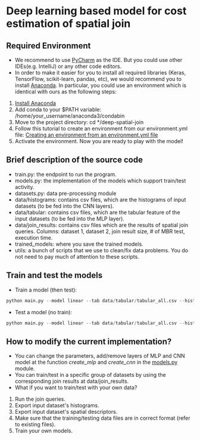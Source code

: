 # Deep learning based model for cost estimation of spatial join
## Required Environment

* We recommend to use [PyCharm](https://www.jetbrains.com/pycharm/download/) as the IDE. 
But you could use other IDEs(e.g. IntelliJ) or any other code editors.
* In order to make it easier for you to install all required libraries (Keras, TensorFlow, scikit-learn, pandas, etc), 
we would recommend you to install [Anaconda](https://docs.anaconda.com/anaconda/install/). In particular, you could use an environment which is identical with ours as the following steps:
1. [Install Anaconda](https://docs.continuum.io/anaconda/install/)
2. Add conda to your $PATH variable: /home/your_username/anaconda3/condabin
3. Move to the project directory: cd */deep-spatial-join
4. Follow this tutorial to create an environment from our environment.yml file: [Creating an environment from an environment.yml file](https://docs.conda.io/projects/conda/en/latest/user-guide/tasks/manage-environments.html#creating-an-environment-from-an-environment-yml-file)
5. Activate the environment. Now you are ready to play with the model!  

## Brief description of the source code
* train.py: the endpoint to run the program.
* models.py: the implementation of the models which support train/test activity.
* datasets.py: data pre-processing module
* data/histograms: contains csv files, which are the histograms of input datasets (to be fed into the CNN layers).
* data/tabular: contains csv files, which are the tabular feature of the input datasets (to be fed into the MLP layer).
* data/join_results: contains csv files which are the results of spatial join queries. Columns: dataset 1, dataset 2, join result size, # of MBR test, execution time.
* trained_models: where you save the trained models.
* utils: a bunch of scripts that we use to clean/fix data problems. You do not need to pay much of attention to these scripts.  

## Train and test the models
* Train a model (then test):
```python
python main.py --model linear --tab data/tabular/tabular_all.csv --hist data/histograms/ --result data/join_results/train/join_results_small_x_small_uniform.csv --path trained_models/model_uniform.h5 --weights trained_models/model_weights_uniform.h5 --train
```
* Test a model (no train):
```python
python main.py --model linear --tab data/tabular/tabular_all.csv --hist data/histograms/ --result data/join_results/train/join_results_small_x_small_uniform.csv --path trained_models/model_uniform.h5 --weights trained_models/model_weights_uniform.h5 --no-train
```

## How to modify the current implementation?
* You can change the parameters, add/remove layers of MLP and CNN model at the function *create_mlp* and *create_cnn* in the [models.py](models.py) module.
* You can train/test in a specific group of datasets by using the corresponding join results at data/join_results.
* What if you want to train/test with your own data?
1. Run the join queries.
2. Export input dataset's histograms.
3. Export input dataset's spatial descriptors.
4. Make sure that the training/testing data files are in correct format (refer to existing files).
5. Train your own models. 
